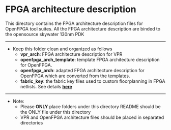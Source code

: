 # FPGA architecture description
This directory contains the FPGA architecture description files for OpenFPGA tool suites.
All the FPGA architecture description are binded to the opensource skywater 130nm PDK

---

* Keep this folder clean and organized as follows
  - **vpr\_arch**: FPGA architecture description for VPR
  - **openfpga_arch_template**: template FPGA architecture description for OpenFPGA.
  - **openfpga_arch**: adapted FPGA architecture description for OpenFPGA which are converted from the templates.
  - **fabric\_key**: the fabric key files used to custom floorplanning in FPGA netlists. See details [**here**](https://openfpga.readthedocs.io/en/master/manual/arch_lang/fabric_key/)

---

* Note: 
  - Please **ONLY** place folders under this directory
    README should be the ONLY file under this directory
  - VPR and OpenFPGA architecture files should be placed in separated directories
